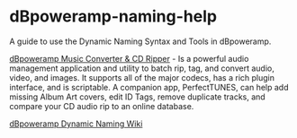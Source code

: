 # dBpoweramp-naming-help
A guide to use the Dynamic Naming Syntax and Tools in dBpoweramp.

[dBpoweramp Music Converter & CD Ripper](https://www.dbpoweramp.com/) - Is a powerful audio management application and utility to batch rip, tag, and convert audio, video, and images.  It supports all of the major codecs, has a rich plugin interface, and is scriptable.  A companion app, PerfectTUNES, can help add missing Album Art covers, edit ID Tags, remove duplicate tracks, and compare your CD audio rip to an online database.

[dBpoweramp Dynamic Naming Wiki](../../wiki)
